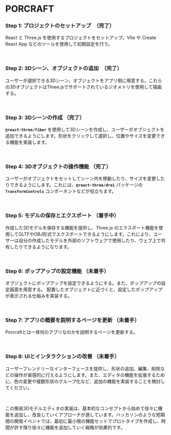 # PORCRAFT


### **Step 1: プロジェクトのセットアップ**　（完了）

React と Three.js を使用するプロジェクトをセットアップ。Vite や Create React App などのツールを使用して初期設定を行う。

<br />

### **Step 2: 3Dシーン、オブジェクトの追加**　（完了）

ユーザーが選択できる3Dシーン、オブジェクトをアプリ側に用意する。これらの3DオブジェクトはThree.jsでサポートされているジオメトリを使用して描画する。

<br />

### **Step 3: 3Dシーンの作成** （完了）

**`@react-three/fiber`** を使用して3Dシーンを作成し、ユーザーがオブジェクトを追加できるようにします。形状をクリックして選択し、位置やサイズを変更できる機能を実装します。

<br />

### **Step 4: 3Dオブジェクトの操作機能** （完了）

ユーザーがオブジェクトをセットしてシーン内を移動したり、サイズを変更したりできるようにします。これには、**`@react-three/drei`** パッケージの **`TransformControls`** コンポーネントなどが役立ちます。

<br />

### **Step 5: モデルの保存とエクスポート** （着手中）

作成した3Dモデルを保存する機能を提供し、Three.js のエクスポート機能を使用してGLTFやOBJ形式でエクスポートできるようにします。これにより、ユーザーは自分の作成したモデルを外部のソフトウェアで使用したり、ウェブ上で共有したりできるようになります。

<br />

### **Step 6: ポップアップの設定機能** （未着手）

オブジェクトにポップアップを設定できるようにする。また、ポップアップの設定画面を用意する。
配置したオブジェクトに近づくと、設定したポップアップが表示される仕組みを実装する。

<br />

### **Step 7: アプリの概要を説明するページを更新** （未着手）

Porcraftとは一体何のアプリなのかを説明するページを更新する。

<br />

### **Step 8: UIとインタラクションの改善** （未着手）

ユーザーフレンドリーなインターフェースを提供し、形状の追加、編集、削除などの操作が直感的に行えるようにします。また、エディタの機能を拡張するために、色の変更や複数形状のグループ化など、追加の機能を実装することを検討してください。

<br />

この簡易3Dモデルエディタの実装は、基本的なコンセプトから始めて徐々に機能を追加し、改良していくアプローチが適しています。ハッカソンのような短期間の開発イベントでは、最初に最小限の機能セットでプロトタイプを作成し、時間が許す限り徐々に機能を追加していく戦略が効果的です。